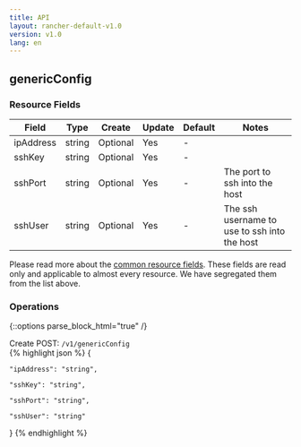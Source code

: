 ```yaml
---
title: API
layout: rancher-default-v1.0
version: v1.0
lang: en
---
```


## genericConfig



### Resource Fields

Field | Type | Create | Update | Default | Notes
---|---|---|---|---|---
ipAddress | string | Optional | Yes | - | 
sshKey | string | Optional | Yes | - | 
sshPort | string | Optional | Yes | - | The port to ssh into the host
sshUser | string | Optional | Yes | - | The ssh username to use to ssh into the host


Please read more about the [common resource fields]({{site.baseurl}}/rancher/{{page.version}}/{{page.lang}}/api/common/). 
These fields are read only and applicable to almost every resource. We have segregated them from the list above.


### Operations
{::options parse_block_html="true" /}



<div class="action">
<span class="header">
Create
<span class="headerright">POST:  <code>/v1/genericConfig</code></span></span>
<div class="action-contents">
{% highlight json %} 
{

	"ipAddress": "string",

	"sshKey": "string",

	"sshPort": "string",

	"sshUser": "string"

} 
{% endhighlight %}
</div>
</div>










